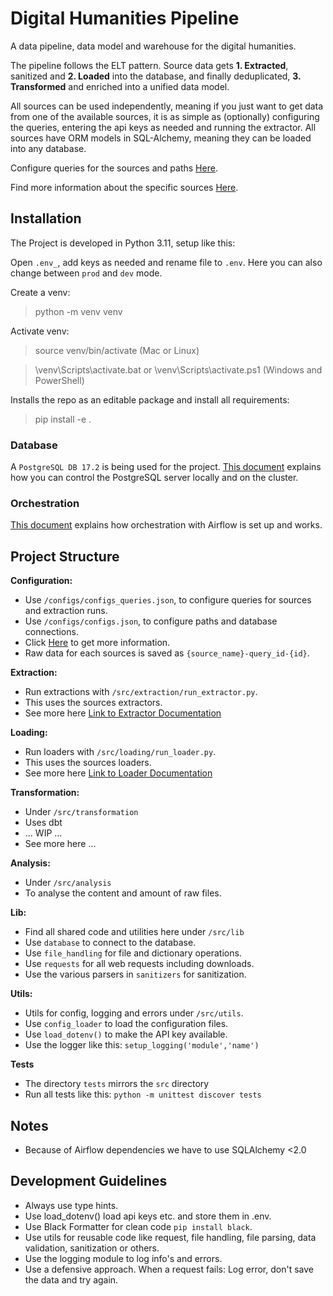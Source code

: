 # Digital Humanities Pipeline

A data pipeline, data model and warehouse for the digital humanities.

The pipeline follows the ELT pattern. Source data gets **1. Extracted**, sanitized and **2. Loaded** into the database,
and finally deduplicated, **3. Transformed** and enriched into a unified data model.

All sources can be used independently, meaning if you just want to get data from one of the available sources, it is as
simple as (optionally) configuring the queries, entering the api keys as needed and running the extractor.
All sources have ORM models in SQL-Alchemy, meaning they can be loaded into any database.

Configure queries for the sources and paths [Here](config/README.md).

Find more information about the specific sources [Here](src/sources/README.md).

## Installation

The Project is developed in Python 3.11, setup like this:

Open `.env_`, add keys as needed and rename file to `.env`.
Here you can also change between `prod` and `dev` mode.

Create a venv:

> python -m venv venv

Activate venv:

> source venv/bin/activate (Mac or Linux)

> \venv\Scripts\activate.bat or \venv\Scripts\activate.ps1 (Windows and PowerShell)

Installs the repo as an editable package and install all requirements:

> pip install -e .

### Database

A `PostgreSQL DB 17.2` is being used for the project.
[This document](README_DB.md) explains how you can control the PostgreSQL server locally and on the cluster.

### Orchestration

[This document](orchestration/README.md) explains how orchestration with Airflow is set up and works.

## Project Structure

**Configuration:**

- Use `/configs/configs_queries.json`, to configure queries for sources and extraction runs.
- Use `/configs/configs.json`, to configure paths and database connections.
- Click [Here](config/README.md) to get more information.
- Raw data for each sources is saved as `{source_name}-query_id-{id}`.

**Extraction:**

- Run extractions with `/src/extraction/run_extractor.py`.
- This uses the sources extractors.
- See more here [Link to Extractor Documentation](src/elt/extraction/README.md)

**Loading:**

- Run loaders with `/src/loading/run_loader.py`.
- This uses the sources loaders.
- See more here [Link to Loader Documentation](src/elt/loading/README.md)

**Transformation:**

- Under `/src/transformation`
- Uses dbt
- ... WIP ...
- See more here ...

**Analysis:**

- Under `/src/analysis`
- To analyse the content and amount of raw files.

**Lib:**

- Find all shared code and utilities here under `/src/lib`
- Use `database` to connect to the database.
- Use `file_handling` for file and dictionary operations.
- Use `requests` for all web requests including downloads.
- Use the various parsers in `sanitizers` for sanitization.

**Utils:**

- Utils for config, logging and errors under `/src/utils`.
- Use `config_loader` to load the configuration files.
- Use `load_dotenv()` to make the API key available.
- Use the logger like this: `setup_logging('module','name')`

**Tests**

- The directory `tests` mirrors the `src` directory
- Run all tests like this: `python -m unittest discover tests`

## Notes

- Because of Airflow dependencies we have to use SQLAlchemy <2.0

## Development Guidelines

- Always use type hints.
- Use load_dotenv() load api keys etc. and store them in .env.
- Use Black Formatter for clean code `pip install black`.
- Use utils for reusable code like request, file handling, file parsing, data validation, sanitization or others.
- Use the logging module to log info's and errors.
- Use a defensive approach. When a request fails: Log error, don't save the data and try again.
